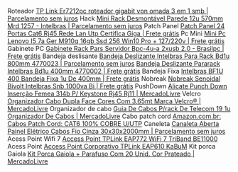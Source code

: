Roteador 
[TP Link Er7212pc roteador gigabit vpn omada 3 em 1 smb | Parcelamento sem juros](https://www.mercadolivre.com.br/tp-link-er7212pc-roteador-gigabit-vpn-omada-3-em-1-smb/p/MLB27790573?pdp_filters=item_id%3AMLB3646253289&from=gshop&matt_tool=91562990&matt_internal_campaign_id=&matt_word=&matt_source=google&matt_campaign_id=22090193891&matt_ad_group_id=174661983724&matt_match_type=&matt_network=g&matt_device=c&matt_creative=727914180958&matt_keyword=&matt_ad_position=&matt_ad_type=pla&matt_merchant_id=735098639&matt_product_id=MLB27790573-product&matt_product_partition_id=2388112037973&matt_target_id=aud-1966857867496:pla-2388112037973&cq_src=google_ads&cq_cmp=22090193891&cq_net=g&cq_plt=gp&cq_med=pla&gad_source=1&gad_campaignid=22090193891&gclid=Cj0KCQjwrPHABhCIARIsAFW2XBOpyGXE2flHEESjz4NNHDBwBX3OFQBDYe-SLnR3iSRh14AZcI3Y0qUaAmb1EALw_wcB)
Hack
[Mini Rack Desmontável Parede 12u 570mm Mrd 1257 - Intelbras | Parcelamento sem juros](https://produto.mercadolivre.com.br/MLB-3597932479-mini-rack-desmontavel-parede-12u-570mm-mrd-1257-intelbras-_JM#polycard_client=bookmarks&wid=MLB3597932479&sid=bookmarks)
Patch Panel
[Patch Panel 24 Portas Cat6 Rj45 Rede Lan Utp Certifica Giga | Frete grátis](https://produto.mercadolivre.com.br/MLB-2825292197-patch-panel-24-portas-cat6-rj45-rede-lan-utp-certifica-giga-_JM#polycard_client=bookmarks&wid=MLB2825292197&sid=bookmarks)
Pc Mini 
[Mini Pc Lenovo I5 7a Ger M910q 16gb Ssd 256 Win10 Pro + 127/220v | Frete grátis](https://www.mercadolivre.com.br/mini-pc-lenovo-i5-7a-ger-m910q-16gb-ssd-256-win10-pro-127220v/p/MLB41548942#polycard_client=bookmarks&wid=MLB5312579366&sid=bookmarks)
Gabinete PC
[Gabinete Rack Pars Servidor Bpc-4u-a 2xusb 2.0 - Brasilpc | Frete grátis](https://produto.mercadolivre.com.br/MLB-5349395016-gabinete-rack-pars-servidor-bpc-4u-a-2xusb-20-brasilpc-_JM#polycard_client=search-nordic&position=37&search_layout=grid&type=item&tracking_id=5580e15f-b82d-41de-8221-5bbae8852556&wid=MLB5349395016&sid=search)
Bandeja deslisante 
[Bandeja Deslizante Intelbras Para Rack Bd1u 800mm 4770023 | Parcelamento sem juros](https://www.mercadolivre.com.br/bandeja-deslizante-intelbras-para-rack-bd1u-800mm-4770023/p/MLB46060699#polycard_client=search-nordic&searchVariation=MLB46060699&wid=MLB3979866993&position=2&search_layout=grid&type=product&tracking_id=3d77ad68-c35a-4412-94b0-07622edb5d60&sid=search)
[Bandeja Deslizante Pararack Intelbras Bd1u 400mm 4770002 | Frete grátis](https://produto.mercadolivre.com.br/MLB-5028981164-bandeja-deslizante-pararack-intelbras-bd1u-400mm-4770002-_JM?searchVariation=184555257141#polycard_client=search-nordic&searchVariation=184555257141&position=10&search_layout=grid&type=item&tracking_id=7e3a815c-d553-4d8a-a1d6-69ca0718c191)
Bandeja Fixa
[Intelbras BF1U 400 Bandeja Fixa 1u De 400mm | Frete grátis](https://www.mercadolivre.com.br/intelbras-bf1u-400-bandeja-fixa-1u-de-400mm/p/MLB27434382#polycard_client=recommendations_home_affiliate-profile&reco_backend=item_decorator&reco_client=home_affiliate-profile&reco_item_pos=0&source=affiliate-profile&reco_backend_type=function&reco_id=43a03574-8a3d-475c-926b-331e689b5edd&tracking_id=170967f2-b37c-4962-941b-714402a12041&wid=MLB3690549363&sid=recos&c_id=/home/card-featured/element&c_uid=42fe5c2f-d1b7-4d55-8812-1b9f0b6c8a01)
Nobreak
[Nobreak Senoidal Bivolt Intelbras Snb 1000va Bi | Frete grátis](https://www.mercadolivre.com.br/nobreak-senoidal-bivolt-intelbras-snb-1000va-bi/p/MLB16037713#polycard_client=recommendations_home_affiliate-profile&reco_backend=item_decorator&reco_client=home_affiliate-profile&reco_item_pos=0&source=affiliate-profile&reco_backend_type=function&reco_id=dc303994-5fc8-4455-9d3b-a0b0d0b382db&tracking_id=975fb5b7-a7fd-4449-bc7d-905920fbe9c1&wid=MLB5326442858&sid=recos&c_id=/home/card-featured/element&c_uid=915f974f-77ed-46b8-a133-c8dbaca674ed)
PushDown
[Alicate Punch Down Inserção Femea 314b P/ Keystone Rj45 Rj11 | MercadoLivre](https://produto.mercadolivre.com.br/MLB-2029323245-alicate-punch-down-inserco-femea-314b-p-keystone-rj45-rj11-_JM#polycard_client=recommendations_home_affiliate-profile&reco_backend=item_decorator&reco_client=home_affiliate-profile&reco_item_pos=0&source=affiliate-profile&reco_backend_type=function&reco_id=4810ec13-ac5e-4fb8-8601-e0fa2d4c01bb&tracking_id=aecac9e6-2502-4b6e-a15f-6bf72a1980db&wid=MLB2029323245&sid=recos&c_id=/home/card-featured/element&c_uid=5e6b1f8a-4c58-494f-9337-c33d42a5d5b5)
Velcro
[Organizador Cabo Dupla Face Cores Com 3,65mt Marca Velcro® | MercadoLivre](https://produto.mercadolivre.com.br/MLB-1817947022-organizador-cabo-dupla-face-cores-com-365mt-marca-velcro-_JM#reco_backend=item_decorator&reco_client=home_affiliate-profile&reco_item_pos=0&source=affiliate-profile&reco_backend_type=function&reco_id=28f0a3cc-cbf2-436d-961f-7b96e28d6448&tracking_id=53744a7c-7978-4207-9c57-eb27bd37b8d4&c_id=/home/card-featured/element&c_uid=dd5e5a90-4ce1-4bae-b437-4d9c682f7d3e)
Organizador de cabo 
[Guia De Cabos P/rack De Telecom 19 1u Organizador De Cabos | MercadoLivre](https://produto.mercadolivre.com.br/MLB-1817943555-guia-de-cabos-prack-de-telecom-19-1u-organizador-de-cabos-_JM#reco_backend=item_decorator&reco_client=home_affiliate-profile&reco_item_pos=0&source=affiliate-profile&reco_backend_type=function&reco_id=c3e15bf5-34e3-4548-80be-340e550c813e&tracking_id=6ccea969-22a6-4789-af0d-ab1191e1d13f&c_id=/home/card-featured/element&c_uid=d088f2a1-c023-4510-89fe-2503939b332a)
Cabo patch cord
[Amazon.com.br: Cabos Patch Cord: CAT6 100% COBRE U/UTP](https://www.amazon.com.br/stores/page/C470EC89-ED3B-473C-8EB9-B88FF5BB1198?ingress=3&visitId=9a383fcf-b320-4917-83d4-0e2a5ba88c63&ref_=as_li_ss_tl)
Caneleta
[Canaleta Aberta Painel Elétrico Cabos Fio Cinza 30x30x2000mm | Parcelamento sem juros](https://produto.mercadolivre.com.br/MLB-4670137518-canaleta-aberta-painel-eletrico-cabos-fio-cinza-30x30x2000mm-_JM?matt_tool=34755848&matt_internal_campaign_id=&matt_word=&matt_source=google&matt_campaign_id=22090354298&matt_ad_group_id=173090578516&matt_match_type=&matt_network=g&matt_device=c&matt_creative=727882731297&matt_keyword=&matt_ad_position=&matt_ad_type=pla&matt_merchant_id=135989357&matt_product_id=MLB4670137518&matt_product_partition_id=2391593164520&matt_target_id=aud-1966857867496:pla-2391593164520&cq_src=google_ads&cq_cmp=22090354298&cq_net=g&cq_plt=gp&cq_med=pla&gad_source=1&gad_campaignid=22090354298&gclid=Cj0KCQjwrPHABhCIARIsAFW2XBMR-EyDKvFhAnjAoe2l5NdooC3tttN0CDPMlauXk8DPydYzOV50m9YaAtUmEALw_wcB)
Acess Point Wifi 7
[Access Point TPLink EAP772 WiFi 7 TriBand BE11000](https://www.kabum.com.br/produto/621082/access-point-tp-link-eap772-wi-fi-7-tri-band-be11000-ethernet-2-5g-s-fonte?utm_id=21434223550&gad_source=1&gad_campaignid=21430282493&gclid=Cj0KCQjwrPHABhCIARIsAFW2XBOOCq8OET_lz4ezrpofkSzXQ1KVzIFnkl9JLzjsdfxGG6P7Zx3Agz8aAv8uEALw_wcB)
Acess Point 
[Access Point Corporativo TPLink EAP610 KaBuM](https://www.kabum.com.br/produto/388006/access-point-tp-link-eap610-ax1800-1775mbps-omada-wi-fi-6-montavel-em-teto)
Kit porca Gaiola
[Kit Porca Gaiola + Parafuso Com 20 Unid. Cor Prateado | MercadoLivre](https://www.mercadolivre.com.br/kit-porca-gaiola-parafuso-com-20-unid-cor-prateado/p/MLB27171665?pdp_filters=item_id%3AMLB5321221090&from=gshop&matt_tool=60957115&matt_internal_campaign_id=&matt_word=&matt_source=google&matt_campaign_id=22127124194&matt_ad_group_id=173399232893&matt_match_type=&matt_network=g&matt_device=c&matt_creative=729051405588&matt_keyword=&matt_ad_position=&matt_ad_type=pla&matt_merchant_id=735098660&matt_product_id=MLB27171665-product&matt_product_partition_id=2375096928442&matt_target_id=aud-1966857867496:pla-2375096928442&cq_src=google_ads&cq_cmp=22127124194&cq_net=g&cq_plt=gp&cq_med=pla&gad_source=1&gad_campaignid=22127124194&gclid=Cj0KCQjwrPHABhCIARIsAFW2XBNPaM1veKFJ7e8AJZ8UPY7ki91TN2FepenOUXwQ_D-pfxXLkUZibL8aAs1lEALw_wcB)

